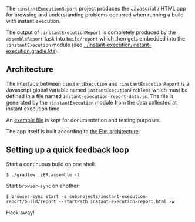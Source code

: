 The `:instantExecutionReport` project produces the Javascript / HTML
app for browsing and understanding problems occurred when running a
build with instant execution.

The output of `:instantExecutionReport` is completely produced by the
`assembleReport` task into `build/report` which then gets
embedded into the `:instantExecution` module (see
[../instant-execution/instant-execution.gradle.kts](../instant-execution/instant-execution.gradle.kts)).

## Architecture

The interface between `:instantExecution` and
`:instantExecutionReport` is a Javascript global variable named
`instantExecutionProblems` which must be defined in a file named
`instant-execution-report-data.js`. The file is generated by the
`:instantExecution` module from the data collected at instant
execution time.

An [example file](./src/main/resources/instant-execution-report-data.js)
is kept for documentation and testing purposes.

The app itself is built according to [the Elm
architecture](https://guide.elm-lang.org/architecture/).

## Setting up a quick feedback loop

Start a continuous build on one shell:

    $ ./gradlew :iER:assemble -t

Start `browser-sync` on another:

    $ browser-sync start -s subprojects/instant-execution-report/build/report --startPath instant-execution-report.html -w

Hack away!
